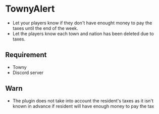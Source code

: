 # TownyAlert

* Let your players know if they don't have enought money to pay the taxes until the end of the week.
* Let the players know each town and nation has been deleted due to taxes.

## Requirement

* Towny 
* Discord server

## Warn

* The plugin does not take into account the resident's taxes as it isn't known in advance if resident will have enough money to pay the tax
